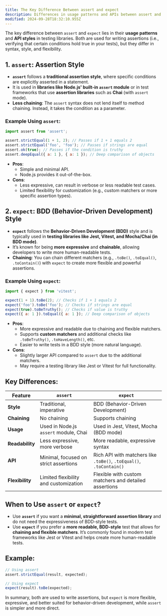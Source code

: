 ```yaml
---
title: The Key Difference Between assert and expect
description: Differences in usage patterns and APIs between assert and expect.
modified: 2024-09-28T18:32:10.955Z
---
```


The key difference between `assert` and `expect` lies in their **usage patterns** and **API styles** in testing libraries. Both are used for writing assertions (i.e., verifying that certain conditions hold true in your tests), but they differ in syntax, style, and flexibility.

## 1. **`assert`: Assertion Style**

- **`assert`** follows a **traditional assertion style**, where specific conditions are explicitly asserted in a statement.
- It is used in **libraries like Node.js' built-in `assert` module** or in test frameworks that use **assertion libraries** such as **Chai** (with `assert` mode).
- **Less chaining**: The `assert` syntax does not lend itself to method chaining. Instead, it takes the condition as a parameter.

### Example Using `assert`:

```js
import assert from 'assert';

assert.strictEqual(1 + 1, 2); // Passes if 1 + 1 equals 2
assert.strictEqual('foo', 'foo'); // Passes if strings are equal
assert.ok(true); // Passes if the condition is truthy
assert.deepEqual({ a: 1 }, { a: 1 }); // Deep comparison of objects
```

- **Pros**:
  - Simple and minimal API.
  - Node.js provides it out-of-the-box.
- **Cons**:
  - Less expressive, can result in verbose or less readable test cases.
  - Limited flexibility for customization (e.g., custom matchers or more specific assertion types).

## 2. **`expect`: BDD (Behavior-Driven Development) Style**

- **`expect`** follows the **Behavior-Driven Development (BDD)** style and is typically used in **testing libraries like Jest, Vitest, and Mocha/Chai (in BDD mode)**.
- It’s known for being **more expressive** and **chainable**, allowing developers to write more human-readable tests.
- **Chaining**: You can chain different matchers (e.g., `.toBe()`, `.toEqual()`, `.toContain()`) with `expect` to create more flexible and powerful assertions.

### Example Using `expect`:

```js
import { expect } from 'vitest';

expect(1 + 1).toBe(2); // Checks if 1 + 1 equals 2
expect('foo').toBe('foo'); // Checks if strings are equal
expect(true).toBeTruthy(); // Checks if value is truthy
expect({ a: 1 }).toEqual({ a: 1 }); // Deep comparison of objects
```

- **Pros**:
  - More expressive and readable due to chaining and flexible matchers.
  - Supports **custom matchers** and additional checks like `.toBeTruthy()`, `.toHaveLength()`, etc.
  - Easier to write tests in a BDD style (more natural language).
- **Cons**:
  - Slightly larger API compared to `assert` due to the additional matchers.
  - May require a testing library like Jest or Vitest for full functionality.

## Key Differences:

| Feature         | `assert`                              | `expect`                                                            |
| --------------- | ------------------------------------- | ------------------------------------------------------------------- |
| **Style**       | Traditional, imperative               | BDD (Behavior-Driven Development)                                   |
| **Chaining**    | No chaining                           | Supports chaining                                                   |
| **Usage**       | Used in Node.js `assert` module, Chai | Used in Jest, Vitest, Mocha (BDD mode)                              |
| **Readability** | Less expressive, more verbose         | More readable, expressive syntax                                    |
| **API**         | Minimal, focused on strict assertions | Rich API with matchers like `.toBe()`, `.toEqual()`, `.toContain()` |
| **Flexibility** | Limited flexibility and customization | Flexible with custom matchers and detailed assertions               |

## When to Use `assert` or `expect`?

- Use **`assert`** if you want a **minimal, straightforward assertion library** and do not need the expressiveness of BDD-style tests.
- Use **`expect`** if you prefer a **more readable, BDD-style** test that allows for **chaining and flexible matchers**. It’s commonly found in modern test frameworks like Jest or Vitest and helps create more human-readable tests.

## Example:

```js
// Using assert
assert.strictEqual(result, expected);

// Using expect
expect(result).toBe(expected);
```

In summary, both are used to write assertions, but `expect` is more flexible, expressive, and better suited for behavior-driven development, while `assert` is simpler and more direct.
